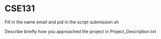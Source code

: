 # CSE131

Fill in the name email and pid in the script submission.sh 

Describe briefly how you approached the project in Project_Description.txt 




